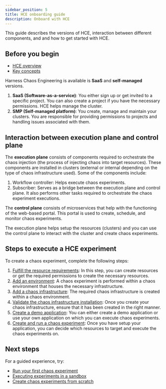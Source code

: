 ```yaml
---
sidebar_position: 5
title: HCE onboarding guide
description: Onboard with HCE
---
```


This guide describes the versions of HCE, interaction between different components, and and how to get started with HCE.

## Before you begin

* [HCE overview](/docs/chaos-engineering/get-started/overview)
* [Key concepts](/docs/chaos-engineering/get-started/key-concepts)

Harness Chaos Engineering is available is **SaaS** and **self-managed** versions.

1. **SaaS (Software-as-a-service)**: You either sign up or get invited to a specific project. You can also create a project if you have the necessary permissions. HCE helps manage the cluster.
2. **SMP (Self-managed platform)**: You create, manage and maintain your clusters. You are responsible for providing permissions to projects and handling issues associated with them.

## Interaction between execution plane and control plane

The **execution plane** consists of components required to orchestrate the chaos injection (the process of injecting chaos into target resources). These components are installed in clusters (external or internal depending on the type of chaos infrastructure used). Some of the components include:
1. Workflow controller: Helps execute chaos experiments.
2. Subscriber: Serves as a bridge between the execution plane and control plane. It also performs other tasks required to orchestrate the chaos experiment executions.

The **control plane** consists of microservices that help with the functioning of the web-based portal. This portal is used to create, schedule, and monitor chaos experiments.

The execution plane helps setup the resources (clusters) and you can use the control plane to interact with the cluster and create chaos experiments.

## Steps to execute a HCE experiment

To create a chaos experiment, complete the following steps:
1. [Fulfill the resource requirements](/docs/chaos-engineering/get-started/tutorials/prerequisites.md): In this step, you can create resources or get the required permissions to create the necessary resources.
2. [Add an environment](/docs/chaos-engineering/features/chaos-infrastructure/connect-chaos-infrastructures#step-1-create-an-environment): A chaos experiment is performed within a chaos environment that houses the necessary infrastructure.
3. [Add a chaos infrastructure](/docs/chaos-engineering/features/chaos-infrastructure/connect-chaos-infrastructures#step-2-add-a-chaos-infrastructure): The required chaos infrastructure is created within a chaos environment.
4. [Validate the chaos infrastructure installation](/docs/chaos-engineering/features/chaos-infrastructure/connect-chaos-infrastructures#step-3-validate-the-chaos-infrastructure-installation): Once you create your chaos infrastructure, ensure that it has been created in the right manner.
5. [Create a demo application](/docs/chaos-engineering/get-started/tutorials/first-chaos-engineering#creating-a-demo-application-and-observability-infrastructure): You can either create a demo application or use your own application on which you can execute chaos experiments.
6. [Create and run a chaos experiment](/docs/chaos-engineering/features/experiments/construct-and-run-custom-chaos-experiments.md): Once you have setup your application, you can decide which resources to target and execute the chaos experiments on.

## Next steps

For a guided experience, try:
* [Run your first chaos experiment](/docs/chaos-engineering/get-started/tutorials/first-chaos-engineering.md)
* [Executing experiments in a sandbox](/docs/chaos-engineering/certifications/run-experiments-in-sandbox.md)
* [Create chaos experiments from scratch](/docs/chaos-engineering/get-started/tutorials/chaos-experiment-from-blank-canvas.md)

